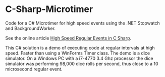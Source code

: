# C-Sharp-Microtimer

Code for a C# Microtimer for high speed events using the .NET Stopwatch and BackgroundWorker.

See the online article [High Speed Regular Events in C Sharp](https://tekeye.uk/visual_studio/high-speed-regular-events-in-c-sharp "Microsecond events in C#").

This C# solution is a demo of executing code at regular intervals at high speed. Faster than using a WinForms Timer class. The demo is a dice simulator. On a Windows PC with a i7-4770 3.4 Ghz processor the dice simulator was performing 98,000 dice rolls per second, thus close to a 10 microsecond regular event.


